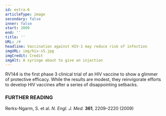 ```yaml
---
id: extra-6
articleType: image
secondary: false
inner: false
start: 2009 
end: ''
title: ''
URL: /#
headline: Vaccination against HIV-1 may reduce risk of infection
imgURL: img/hiv-s5.jpg
imgCredit: Credit
imgAlt: A syringe about to give an injection
---
```

RV144 is the first phase 3 clinical trial of an HIV vaccine to show a glimmer of protective efficacy. While the results are modest, they reinvigorate efforts to develop HIV vaccines after a series of disappointing setbacks.
<h3>FURTHER READING</h3>
Rerks-Ngarm, S. et al. <em>N. Engl. J. Med.</em> <strong>361</strong>, 2209–2220 (2009)